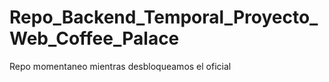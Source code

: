 # Repo_Backend_Temporal_Proyecto_Web_Coffee_Palace
Repo momentaneo mientras desbloqueamos el oficial
